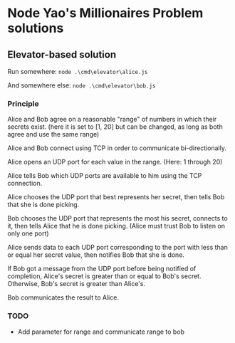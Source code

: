 # Node Yao's Millionaires Problem solutions

## Elevator-based solution

Run somewhere: `node .\cmd\elevator\alice.js`

And somewhere else: `node .\cmd\elevator\bob.js`

### Principle

Alice and Bob agree on a reasonable "range" of numbers in which their secrets exist. (here it is set to [1, 20] but can be changed, as long as both agree and use the same range)

Alice and Bob connect using TCP in order to communicate bi-directionally.

Alice opens an UDP port for each value in the range. (Here: 1 through 20)

Alice tells Bob which UDP ports are available to him using the TCP connection.

Alice chooses the UDP port that best represents her secret, then tells Bob that she is done picking.

Bob chooses the UDP port that represents the most his secret, connects to it, then tells Alice that he is done picking. (Alice must trust Bob to listen on only one port)

Alice sends data to each UDP port corresponding to the port with less than or equal her secret value, then notifies Bob that she is done.

If Bob got a message from the UDP port before being notified of completion, Alice's secret is greater than or equal to Bob's secret. Otherwise, Bob's secret is greater than Alice's.

Bob communicates the result to Alice.

### TODO

- Add parameter for range and communicate range to bob